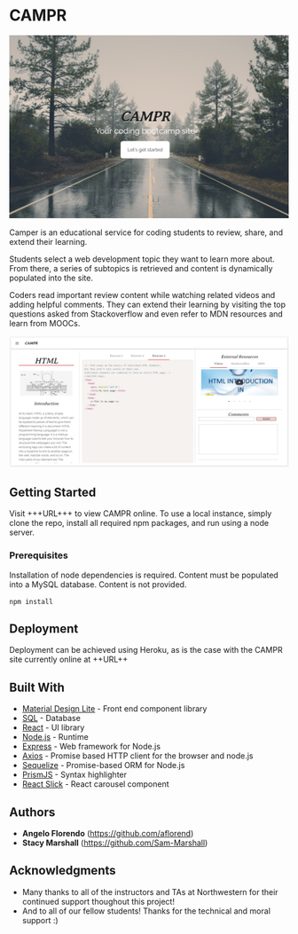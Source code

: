 # CAMPR

![CAMPR Welcome Screen](./public/images/readme-screen1.JPG?raw=true "CAMPR Welcome Screen")

Camper is an educational service for coding students to review, share, and extend their learning.

Students select a web development topic they want to learn more about. From there, a series of subtopics is retrieved and content is dynamically populated into the site.

Coders read important review content while watching related videos and adding helpful comments. They can extend their learning by visiting the top questions asked from Stackoverflow and even refer to MDN resources and learn from MOOCs.

![CAMPR App Screen](./public/images/readme-screen2.JPG?raw=true "CAMPR App Screen")

## Getting Started

Visit +++URL+++ to view CAMPR online. To use a local instance, simply clone the repo, install all required npm packages, and run using a node server.

### Prerequisites

Installation of node dependencies is required. Content must be populated into a MySQL database. Content is not provided.

```
npm install
```

## Deployment

Deployment can be achieved using Heroku, as is the case with the CAMPR site currently online at ++URL++

## Built With

* [Material Design Lite](https://getmdl.io/) - Front end component library
* [SQL](https://www.microsoft.com/en-us/learning/sql-training.aspx) - Database
* [React](https://facebook.github.io/react/) - UI library
* [Node.js](https://nodejs.org/) - Runtime
* [Express](https://expressjs.com/) - Web framework for Node.js
* [Axios](https://github.com/mzabriskie/axios) - Promise based HTTP client for the browser and node.js
* [Sequelize](http://docs.sequelizejs.com/) - Promise-based ORM for Node.js
* [PrismJS](http://prismjs.com/) - Syntax highlighter
* [React Slick](https://github.com/akiran/react-slick) - React carousel component


## Authors

* **Angelo Florendo** (https://github.com/aflorend)
* **Stacy Marshall** (https://github.com/Sam-Marshall)


## Acknowledgments

* Many thanks to all of the instructors and TAs at Northwestern for their continued support thoughout this project!
* And to all of our fellow students! Thanks for the technical and moral support :)
